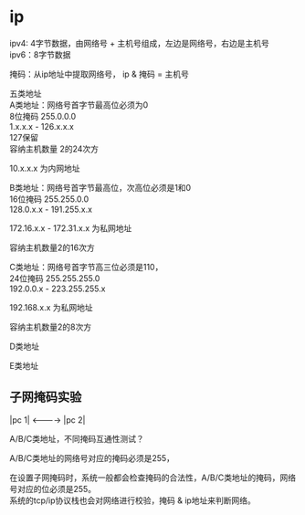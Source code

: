 # ip  
  
ipv4: 4字节数据，由网络号 + 主机号组成，左边是网络号，右边是主机号  
ipv6：8字节数据  
  
掩码：从ip地址中提取网络号， ip & 掩码 = 主机号  
  
五类地址  
A类地址：网络号首字节最高位必须为0  
8位掩码 255.0.0.0  
1.x.x.x - 126.x.x.x  
127保留  
容纳主机数量 2的24次方  
  
10.x.x.x 为内网地址  
  
B类地址：网络号首字节最高位，次高位必须是1和0  
16位掩码 255.255.0.0  
128.0.x.x - 191.255.x.x     
  
172.16.x.x - 172.31.x.x 为私网地址  
  
容纳主机数量2的16次方  
  
C类地址：网络号首字节高三位必须是110，  
24位掩码 255.255.255.0  
192.0.0.x - 223.255.255.x  
  
192.168.x.x 为私网地址  
  
容纳主机数量2的8次方  
  
  
D类地址  
  
E类地址  
  
  
## 子网掩码实验  
  
|pc 1| <----> |pc 2|  
  
A/B/C类地址，不同掩码互通性测试？  
  
A/B/C类地址的网络号对应的掩码必须是255，  
  
在设置子网掩码时，系统一般都会检查掩码的合法性，A/B/C类地址的掩码，网络号对应的位必须是255。  
系统的tcp/ip协议栈也会对网络进行校验，掩码 & ip地址来判断网络。  
